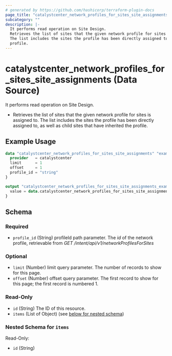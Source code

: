 ```yaml
---
# generated by https://github.com/hashicorp/terraform-plugin-docs
page_title: "catalystcenter_network_profiles_for_sites_site_assignments Data Source - terraform-provider-catalystcenter"
subcategory: ""
description: |-
  It performs read operation on Site Design.
  Retrieves the list of sites that the given network profile for sites is assigned to.
  The list includes the sites the profile has been directly assigned to, as well as child sites that have inherited the
  profile.
---
```


# catalystcenter_network_profiles_for_sites_site_assignments (Data Source)

It performs read operation on Site Design.

- Retrieves the list of sites that the given network profile for sites is assigned to.
The list includes the sites the profile has been directly assigned to, as well as child sites that have inherited the
profile.

## Example Usage

```terraform
data "catalystcenter_network_profiles_for_sites_site_assignments" "example" {
  provider   = catalystcenter
  limit      = 1
  offset     = 1
  profile_id = "string"
}

output "catalystcenter_network_profiles_for_sites_site_assignments_example" {
  value = data.catalystcenter_network_profiles_for_sites_site_assignments.example.items
}
```

<!-- schema generated by tfplugindocs -->
## Schema

### Required

- `profile_id` (String) profileId path parameter. The *id* of the network profile, retrievable from *GET /intent/api/v1/networkProfilesForSites*

### Optional

- `limit` (Number) limit query parameter. The number of records to show for this page.
- `offset` (Number) offset query parameter. The first record to show for this page; the first record is numbered 1.

### Read-Only

- `id` (String) The ID of this resource.
- `items` (List of Object) (see [below for nested schema](#nestedatt--items))

<a id="nestedatt--items"></a>
### Nested Schema for `items`

Read-Only:

- `id` (String)
